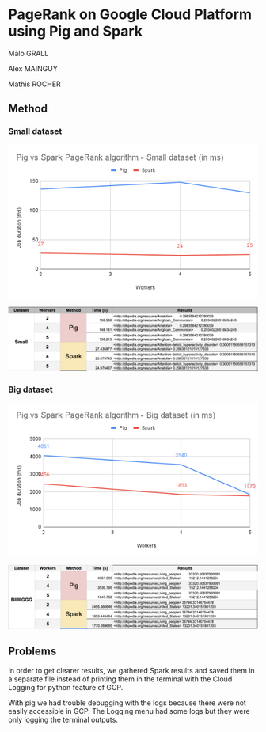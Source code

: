 # PageRank on Google Cloud Platform using Pig and Spark

Malo GRALL

Alex MAINGUY

Mathis ROCHER

## Method

### Small dataset
![Pig vs Spark PageRank algorithm - Small dataset (in ms)](./images/vs-small.png)

![Pig vs Spark PageRank algorithm - Table Small dataset](./images/table-small.png)

### Big dataset
![Pig vs Spark PageRank algorithm - Big dataset (in ms)](./images/vs-big.png)

![Pig vs Spark PageRank algorithm - Table Big dataset](./images/table-big.png)

## Problems 

In order to get clearer results, we gathered Spark results and saved them in a separate file instead of printing them in the terminal with the Cloud Logging for python feature of GCP.

With pig we had trouble debugging with the logs because there were not easily accessible in GCP. The Logging menu had some logs but they were only logging the terminal outputs.
